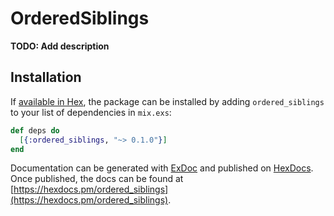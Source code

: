 # OrderedSiblings

**TODO: Add description**

## Installation

If [available in Hex](https://hex.pm/docs/publish), the package can be installed
by adding `ordered_siblings` to your list of dependencies in `mix.exs`:

```elixir
def deps do
  [{:ordered_siblings, "~> 0.1.0"}]
end
```

Documentation can be generated with [ExDoc](https://github.com/elixir-lang/ex_doc)
and published on [HexDocs](https://hexdocs.pm). Once published, the docs can
be found at [https://hexdocs.pm/ordered_siblings](https://hexdocs.pm/ordered_siblings).


